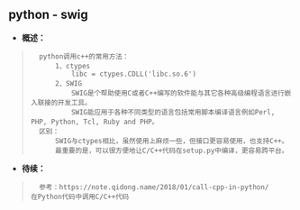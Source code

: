 ## python - swig
- **概述：**
>       python调用c++的常用方法：
>           1、ctypes
>               libc = ctypes.CDLL('libc.so.6')
>           2、SWIG
>               SWIG是个帮助使用C或者C++编写的软件能与其它各种高级编程语言进行嵌入联接的开发工具。
>               SWIG能应用于各种不同类型的语言包括常用脚本编译语言例如Perl, PHP, Python, Tcl, Ruby and PHP。
>       区别：
>           SWIG与ctypes相比，虽然使用上麻烦一些，但接口更容易使用，也支持C++。
>           最重要的是，可以很方便地让C/C++代码在setup.py中编译，更容易跨平台。
>
>
>
>
>
>
>
>
>
>
>
>
>
>
>
>
>
>
>
>
>
>
>

- **待续：**
>       参考：https://note.qidong.name/2018/01/call-cpp-in-python/     在Python代码中调用C/C++代码
>
>
>
>
>
>
>
>
>
>
>
>
>
>
>
>
>
>
>
>
>
